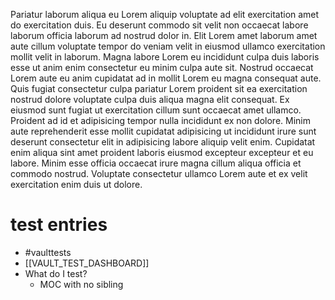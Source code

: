 Pariatur laborum aliqua eu Lorem aliquip voluptate ad elit exercitation
amet do exercitation duis. Eu deserunt commodo sit velit non occaecat
labore laborum officia laborum ad nostrud dolor in. Elit Lorem amet laborum
amet aute cillum voluptate tempor do veniam velit in eiusmod ullamco
exercitation mollit velit in laborum. Magna labore Lorem eu incididunt
culpa duis laboris esse ut anim enim consectetur eu minim culpa aute sit.
Nostrud occaecat Lorem aute eu anim cupidatat ad in mollit Lorem eu magna
consequat aute. Quis fugiat consectetur culpa pariatur Lorem proident sit
ea exercitation nostrud dolore voluptate culpa duis aliqua magna elit
consequat. Ex eiusmod sunt fugiat ut exercitation cillum sunt occaecat amet
ullamco. Proident ad id et adipisicing tempor nulla incididunt ex non
dolore. Minim aute reprehenderit esse mollit cupidatat adipisicing ut
incididunt irure sunt deserunt consectetur elit in adipisicing labore
aliquip velit enim. Cupidatat enim aliqua sint amet proident laboris
eiusmod excepteur excepteur et eu labore. Minim esse officia occaecat irure
magna cillum aliqua officia et commodo nostrud. Voluptate consectetur
ullamco Lorem aute et ex velit exercitation enim duis ut dolore.

# test entries
- #vaulttests
- [[VAULT_TEST_DASHBOARD]]
- What do I test?
	- MOC with no sibling